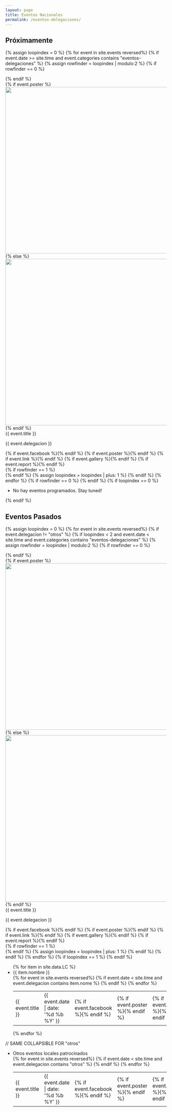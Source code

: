 ```yaml
---
layout: page
title: Eventos Nacionales
permalink: /eventos-delegaciones/
---
```



## Próximamente

{% assign loopindex = 0 %}
{% for event in site.events reversed%}
{% if event.date >= site.time and event.categories contains "eventos-delegaciones" %}
{% assign rowfinder = loopindex | modulo:2 %}
{% if rowfinder == 0 %}
<div class="row">
{% endif %}
  <div class="col s12 m6">
    <div class="card horizontal">
      <div class="card-image">
	    {% if event.poster %}
            <img style="height: 520px; object-fit: contain;" src="{{ event.poster }}" href="#{{ event.id | remove: "/" }}-modal">
        {% else %}
            <img style="height: 520px; object-fit: contain;" src="{{ site.url }}/img/eventos-nacionales/IAPSposter.png">
        {% endif %}
      </div>
      <div class="card-content">
      	<span class="card-title grey-text text-darken-4">{{ event.title }}</span>
    	<p>{{ event.delegacion }}</p>
      </div>
    	<div class="card-action">
            {% if event.facebook %}<a href="{{ event.facebook }}"><i class="fa fa-lg fa-facebook-square" aria-hidden="true"></i></a>{% endif %}
            {% if event.poster %}<a href="{{ event.poster }}"><i class="fa fa-lg fa-file-image-o"></i></a>{% endif %}
            {% if event.link %}<a href="{{ event.link }}"><i class="fa fa-lg fa-link"></i></a>{% endif %}
            {% if event.gallery %}<a href="{{ event.gallery }}"><i class="fa fa-lg fa-camera-retro"></i></a>{% endif %}
            {% if event.report %}<a href="{{ event.report}}"><i class="fa fa-lg fa-file-text"></i></a>{% endif %}
    	</div>
    </div>
  </div>
{% if rowfinder == 1 %}
</div>
{% endif %}
{% assign loopindex = loopindex | plus: 1 %}
{% endif %}
{% endfor %}
{% if rowfinder == 0 %}
</div>
{% endif %}
{% if loopindex == 0 %}
<ul class="collection">
    <li class="collection-item"> No hay eventos programados. Stay tuned! </li>
</ul>
{% endif %}


## Eventos Pasados

{% assign loopindex = 0 %}
{% for event in site.events reversed%}
{% if event.delegacion != "otros" %}
{% if loopindex < 2 and event.date < site.time and event.categories contains "eventos-delegaciones" %}
{% assign rowfinder = loopindex | modulo:2 %}
{% if rowfinder == 0 %}
<div class="row">
{% endif %}
  <div class="col s12 m6">
    <div class="card horizontal">
      <div class="card-image">
	    {% if event.poster %}
            <img style="height: 520px; object-fit: contain;" src="{{ event.poster }}" href="#{{ event.id | remove: "/" }}-modal">
        {% else %}
            <img style="height: 520px; object-fit: contain;" src="{{ site.url }}/img/AISF_LOGO_nobkg.png">
        {% endif %}
      </div>
      <div class="card-content">
      	<span class="card-title grey-text text-darken-4">{{ event.title }}</span>
    	<p>{{ event.delegacion }}</p>
      </div>
    	<div class="card-action">
            {% if event.facebook %}<a href="{{ event.facebook }}"><i class="fa fa-lg fa-facebook-square" aria-hidden="true"></i></a>{% endif %}
            {% if event.poster %}<a href="{{ event.poster }}"><i class="fa fa-lg fa-file-image-o"></i></a>{% endif %}
            {% if event.link %}<a href="{{ event.link }}"><i class="fa fa-lg fa-link"></i></a>{% endif %}
            {% if event.gallery %}<a href="{{ event.gallery }}"><i class="fa fa-lg fa-camera-retro"></i></a>{% endif %}
            {% if event.report %}<a href="{{ event.report}}"><i class="fa fa-lg fa-file-text"></i></a>{% endif %}
    	</div>
    </div>
  </div>
{% if rowfinder == 1 %}
</div>
{% endif %}
{% assign loopindex = loopindex | plus: 1 %}
{% endif %}
{% endif %}
{% endfor %}
{% if loopindex == 1 %}
</div>
{% endif %}


<div class="section">

<div class="row">
    <div class="col s12">
        <ul class="collapsible popout" data-collapsible="accordion">
            {% for item in site.data.LC %}
            <li>
              <div class="collapsible-header">
                <div class="center">
                  {{ item.nombre }}
                </div>
              </div>
              <div class="collapsible-body">
                <table class="centered striped">
                  <tbody>
                    {% for event in site.events reversed%}
                    {% if event.date < site.time and event.delegacion contains item.nome %}
                    <tr>
                      <td>{{ event.title }}</td>
                      <td>{{ event.date | date: '%d %b %Y' }}</td>
                      <td>{% if event.facebook %}<a href="{{ event.facebook }}"><i class="fa fa-lg fa-facebook-square" aria-hidden="true"></i></a>{% endif %}</td>
                      <td>{% if event.poster %}<a href="{{ event.poster }}"><i class="fa fa-lg fa-file-image-o"></i></a>{% endif %}</td>
                      <td>{% if event.link %}<a href="{{ event.link }}"><i class="fa fa-lg fa-link"></i></a>{% endif %}</td>
                      <td>{% if event.gallery %}<a href="{{ event.gallery }}"><i class="fa fa-lg fa-camera-retro"></i></a>{% endif %}</td>
                      <td>{% if event.report %}<a href="{{ event.report}}"><i class="fa fa-lg fa-file-text"></i></a>{% endif %}</td>
                    </tr>
                    {% endif %}
                    {% endfor %}
                  </tbody>
                </table>
              </div>
            </li>
            {% endfor %}
        </ul>
    </div>
</div>

// SAME COLLAPSIBLE FOR "otros"

<div class="section">

<div class="row">
    <div class="col s12">
        <ul class="collapsible popout" data-collapsible="accordion">
            <li>
              <div class="collapsible-header">
                <div class="center">
                  Otros eventos locales patrocinados
                </div>
              </div>
              <div class="collapsible-body">
                <table class="centered striped">
                  <tbody>
                    {% for event in site.events reversed%}
                    {% if event.date < site.time and event.delegacion contains "otros" %}
                    <tr>
                      <td>{{ event.title }}</td>
                      <td>{{ event.date | date: '%d %b %Y' }}</td>
                      <td>{% if event.facebook %}<a href="{{ event.facebook }}"><i class="fa fa-lg fa-facebook-square" aria-hidden="true"></i></a>{% endif %}</td>
                      <td>{% if event.poster %}<a href="{{ event.poster }}"><i class="fa fa-lg fa-file-image-o"></i></a>{% endif %}</td>
                      <td>{% if event.link %}<a href="{{ event.link }}"><i class="fa fa-lg fa-link"></i></a>{% endif %}</td>
                      <td>{% if event.gallery %}<a href="{{ event.gallery }}"><i class="fa fa-lg fa-camera-retro"></i></a>{% endif %}</td>
                      <td>{% if event.report %}<a href="{{ event.report}}"><i class="fa fa-lg fa-file-text"></i></a>{% endif %}</td>
                    </tr>
                    {% endif %}
                    {% endfor %}
                  </tbody>
                </table>
              </div>
            </li>
        </ul>
    </div>
</div>

</div>
